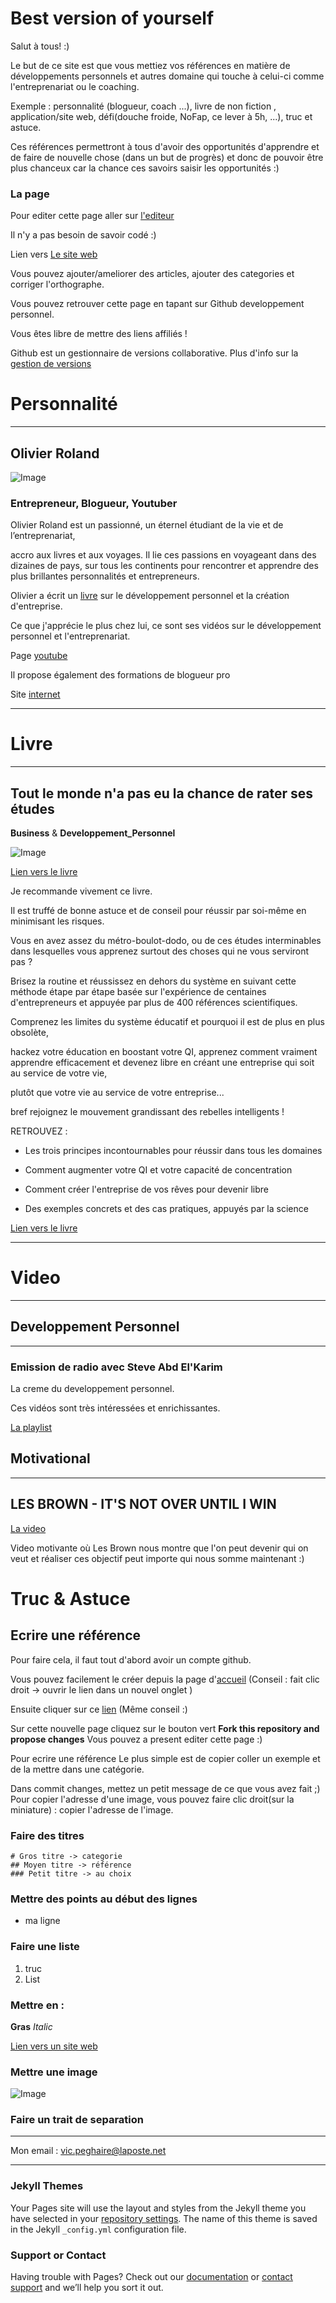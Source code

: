 # Best version of yourself

Salut à tous! :)

Le but de ce site est que vous mettiez vos références en matière de développements personnels 
et autres domaine qui touche à celui-ci comme l'entreprenariat ou le coaching.

Exemple  : personnalité (blogueur, coach ...), livre de non fiction , application/site web, défi(douche froide, NoFap, ce lever à 5h, ...), truc et astuce.

Ces références permettront à tous d'avoir des opportunités d'apprendre et de faire de nouvelle chose (dans un but de progrès) et donc de pouvoir être plus chanceux car la chance ces savoirs saisir les opportunités :)

### La page
Pour editer cette page aller sur [l'editeur](https://github.com/VictorAI/Developpement-Personnel/edit/master/README.md)

Il n'y a pas besoin de savoir codé :)

Lien vers [Le site web](https://victorai.github.io/Developpement-Personnel/)

Vous pouvez ajouter/ameliorer des articles, ajouter des categories et corriger l'orthographe.

Vous pouvez retrouver cette page en tapant sur Github  developpement personnel.

Vous êtes libre de mettre des liens affiliés !

Github est un gestionnaire de versions collaborative. Plus d'info sur la [gestion de versions](https://fr.wikipedia.org/wiki/Gestion_de_versions)




# Personnalité
***
## Olivier Roland
![Image](https://yt3.ggpht.com/-LVvr05ePGRk/AAAAAAAAAAI/AAAAAAAAAAA/yhDn7AyYmos/s100-c-k-no-mo-rj-c0xffffff/photo.jpg)
### Entrepreneur, Blogueur, Youtuber
Olivier Roland est un passionné, un éternel étudiant de la vie et de l’entreprenariat, 

accro aux livres et aux voyages. Il lie ces passions en voyageant dans des dizaines de pays, sur tous les continents pour rencontrer et apprendre des plus brillantes personnalités et entrepreneurs.

Olivier a écrit un [livre](https://www.amazon.fr/Tout-monde-chance-rater-%C3%A9tudes/dp/B01EW8YO2A/ref=sr_1_1?ie=UTF8&qid=1494870768&sr=8-1&keywords=olivier+roland) sur le développement personnel et la création d'entreprise.


Ce que j'apprécie le plus chez lui, ce sont ses vidéos sur le développement personnel et l'entreprenariat.

Page [youtube](https://www.youtube.com/user/DesLivresPourChanger)

Il propose également des formations de blogueur pro

Site [internet](http://www.olivier-roland.fr/)

***

# Livre
***
## Tout le monde n'a pas eu la chance de rater ses études
__Business__ & __Developpement_Personnel__

![Image](https://images-eu.ssl-images-amazon.com/images/I/51cC-CinJHL._AC_AC_SR98,95_.jpg)

[Lien vers le livre](https://www.amazon.fr/gp/product/B01EW8YO2A/ref=as_li_qf_br_asin_il_tl?ie=UTF8&tag=gitdevel-21&camp=1642&creative=6746&linkCode=as2&creativeASIN=B01EW8YO2A&linkId=7772d7e070c0729a57c20cad5997344f)

Je recommande vivement ce livre.

Il est truffé de bonne astuce et de conseil pour réussir par soi-même en minimisant les risques.

Vous en avez assez du métro-boulot-dodo, ou de ces études interminables dans lesquelles vous apprenez surtout des choses qui ne vous serviront pas ? 

Brisez la routine et réussissez en dehors du système en suivant cette méthode étape par étape basée sur l'expérience de centaines d'entrepreneurs et appuyée par plus de 400 références scientifiques.

Comprenez les limites du système éducatif et pourquoi il est de plus en plus obsolète,

hackez votre éducation en boostant votre QI, apprenez comment vraiment apprendre efficacement et devenez libre en créant une entreprise qui soit au service de votre vie, 

plutôt que votre vie au service de votre entreprise... 

bref rejoignez le mouvement grandissant des rebelles intelligents !


RETROUVEZ :

- Les trois principes incontournables pour réussir dans tous les domaines

- Comment augmenter votre QI et votre capacité de concentration

- Comment créer l'entreprise de vos rêves pour devenir libre

- Des exemples concrets et des cas pratiques, appuyés par la science

[Lien vers le livre](https://www.amazon.fr/gp/product/B01EW8YO2A/ref=as_li_qf_br_asin_il_tl?ie=UTF8&tag=gitdevel-21&camp=1642&creative=6746&linkCode=as2&creativeASIN=B01EW8YO2A&linkId=7772d7e070c0729a57c20cad5997344f)

***

# Video
***

## Developpement Personnel 
***
### Emission de radio avec Steve Abd El'Karim
La creme du developpement personnel.

Ces vidéos sont très intéressées et enrichissantes.

[La playlist](https://www.youtube.com/playlist?list=PLXqSj3N-bJTiDonxwlRtSdpFNi5jXtjQ6)


## Motivational
***
## LES BROWN - IT'S NOT OVER UNTIL I WIN
[La video](https://www.youtube.com/watch?v=lJ1ifOdr28U)

Video motivante où Les Brown nous montre que l'on peut devenir qui on veut et réaliser ces objectif peut importe qui nous somme maintenant :)
# Truc & Astuce
## Ecrire une référence 
Pour faire cela, il faut tout d'abord avoir un compte github.

Vous pouvez facilement le créer depuis la page d'[accueil](https://github.com/) (Conseil : fait clic droit -> ouvrir le lien dans un nouvel onglet )

Ensuite cliquer sur ce [lien](https://github.com/VictorPeghaire/Developpement-Personnel/edit/master/README.md) (Même conseil :)

Sur cette nouvelle page cliquez sur le bouton vert **Fork this repository and propose changes**
Vous pouvez a present editer cette page :)

Pour ecrire une référence
Le plus simple est de copier coller un exemple et de la mettre dans une catégorie.

Dans commit changes, mettez un petit message de ce que vous avez fait ;)
Pour copier l'adresse d'une image, vous pouvez faire clic droit(sur la miniature) : copier l'adresse de l'image.

### Faire des titres
``` 
# Gros titre -> categorie
## Moyen titre -> référence
### Petit titre -> au choix
```

### Mettre des points au début des lignes

- ma ligne

### Faire une liste 

1. truc
2. List

### Mettre en :

**Gras**
_Italic_

[Lien vers un site web](lien)

### Mettre une image
![Image](lien)

### Faire un trait de separation
***

Mon email : vic.peghaire@laposte.net

***

### Jekyll Themes

Your Pages site will use the layout and styles from the Jekyll theme you have selected in your [repository settings](https://github.com/VictorPeghaire/D-veloppement-Personnel/settings). The name of this theme is saved in the Jekyll `_config.yml` configuration file.

### Support or Contact
Having trouble with Pages? Check out our [documentation](https://help.github.com/categories/github-pages-basics/) or [contact support](https://github.com/contact) and we’ll help you sort it out.

